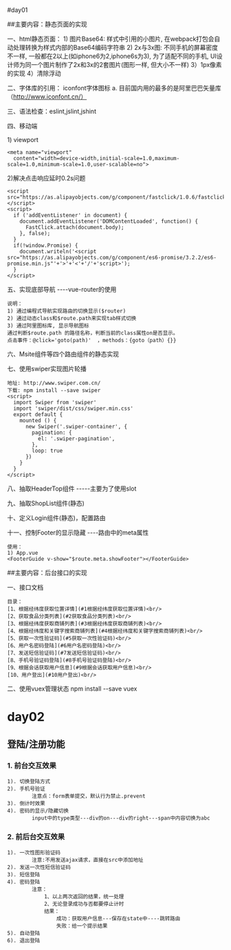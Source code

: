 #day01

##主要内容：静态页面的实现

一、html静态页面：
1) 图片Base64: 样式中引用的小图片, 在webpack打包会自动处理转换为样式内部的Base64编码字符串
2) 2x与3x图: 不同手机的屏幕密度不一样, 一般都在2以上(如iphone6为2,iphone6s为3), 为了适配不同的手机, UI设计师为同一个图片制作了2x和3x的2套图片(图形一样, 但大小不一样)
3）1px像素的实现
4）清除浮动


二、字体库的引用： iconfont字体图标
	a. 目前国内用的最多的是阿里巴巴矢量库（http://www.iconfont.cn/）

三、语法检查：eslint,jslint,jshint


四、移动端

1) viewport

	<meta name="viewport"
	  content="width=device-width,initial-scale=1.0,maximum-scale=1.0,minimum-scale=1.0,user-scalable=no">

2)解决点击响应延时0.2s问题

	<script src="https://as.alipayobjects.com/g/component/fastclick/1.0.6/fastclick.js"></script>
	<script>
	  if ('addEventListener' in document) {
	    document.addEventListener('DOMContentLoaded', function() {
	      FastClick.attach(document.body);
	    }, false);
	  }
	  if(!window.Promise) {
	    document.writeln('<script src="https://as.alipayobjects.com/g/component/es6-promise/3.2.2/es6-promise.min.js"'+'>'+'<'+'/'+'script>');
	  }
	</script>

五、实现底部导航     ----vue-router的使用

	说明：
	1) 通过编程式导航实现路由的切换显示($router)
	2) 通过动态class和$route.path来实现tab样式切换
	3) 通过阿里图标库, 显示导航图标
	通过判断$route.path 的路径名称，判断当前的class属性on是否显示。
	点击事件：@click='goto(path)'  ，methods：{goto（path）{}}

六、Msite组件等四个路由组件的静态实现

七、使用swiper实现图片轮播

	地址: http://www.swiper.com.cn/
	下载: npm install --save swiper
	<script>
	  import Swiper from 'swiper'
	  import 'swiper/dist/css/swiper.min.css'
	  export default {
	    mounted () {
	      new Swiper('.swiper-container', {
	        pagination: {
	          el: '.swiper-pagination',
	        },
	        loop: true
	      })
	    }
	  }
	</script>
八、抽取HeaderTop组件 -----主要为了使用slot

九、抽取ShopList组件(静态)

十、定义Login组件(静态)，配置路由

十一、控制Footer的显示隐藏 ----路由中的meta属性

	使用：
	1) App.vue
	<FooterGuide v-show="$route.meta.showFooter"></FooterGuide>


##主要内容：后台接口的实现

一、接口文档

	目录：
	[1、根据经纬度获取位置详情](#1根据经纬度获取位置详情)<br/>
	[2、获取食品分类列表](#2获取食品分类列表)<br/>
	[3、根据经纬度获取商铺列表](#3根据经纬度获取商铺列表)<br/>
	[4、根据经纬度和关键字搜索商铺列表](#4根据经纬度和关键字搜索商铺列表)<br/>
	[5、获取一次性验证码](#5获取一次性验证码)<br/>
	[6、用户名密码登陆](#6用户名密码登陆)<br/>
	[7、发送短信验证码](#7发送短信验证码)<br/>
	[8、手机号验证码登陆](#8手机号验证码登陆)<br/>
	[9、根据会话获取用户信息](#9根据会话获取用户信息)<br/>
	[10、用户登出](#10用户登出)<br/>

二、使用vuex管理状态
	npm install --save vuex
  
 # day02

## 登陆/注册功能
### 1. 前台交互效果
    1). 切换登陆方式		
    2). 手机号验证
			注意点：form表单提交，默认行为禁止.prevent
    3). 倒计时效果
    4). 密码的显示/隐藏切换
			input中的type类型---div的on---div的right---span中内容切换为abc

### 2. 前后台交互效果
    1). 一次性图形验证码
			注意:不用发送ajax请求，直接在src中添加地址
    2). 发送一次性短信验证码
    3). 短信登陆
    4). 密码登陆
			注意：
				1、以上两次返回的结果，统一处理
				2、无论登录成功与否都要停止计时
				结果：
					成功：获取用户信息---保存在state中----跳转路由
					失败：给一个提示结果
    5). 自动登陆
    6). 退出登陆       
